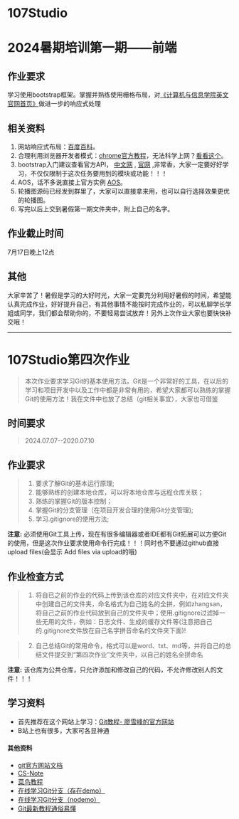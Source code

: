 # 107Studio

# 2024暑期培训第一期——前端

## 作业要求

学习使用bootstrap框架。掌握并熟练使用栅格布局，对[《计算机与信息学院英文官网首页》](http://cs.henu.edu.cn/english.htm)做进一步的响应式处理

## 相关资料

1. 网站响应式布局：[百度百科](https://baike.baidu.com/item/%E5%93%8D%E5%BA%94%E5%BC%8F%E7%BD%91%E9%A1%B5%E8%AE%BE%E8%AE%A1)。
2. 合理利用浏览器开发者模式：[chrome官方教程](https://developers.google.com/web/tools/chrome-devtools?hl=zh-cn)，无法科学上网？[看看这个](https://www.html.cn/doc/chrome-devtools/)。
3. bootstrap入门建议查看官方API，  [中文网](https://www.bootcss.com/)  ,   [官网](https://getbootstrap.com/2.3.2/)     ,非常香，大家一定要好好学习，不仅仅限制于这次任务要用到的模块或功能！！！
4. AOS，话不多说直接上官方实例     [AOS](https://michalsnik.github.io/aos/)。
5. 轮播图源码已经发到群里了，大家可以直接拿来用，也可以自行选择效果更优的轮播图。
6. 写完以后上交到暑假第一期文件夹中，附上自己的名字。

## 作业截止时间

7月17日晚上12点

## 其他

大家辛苦了！暑假是学习的大好时光，大家一定要充分利用好暑假的时间，希望能认真完成作业，好好提升自己，有其他事情不能按时完成作业的，可以私聊学长学姐或同学，我们都会帮助你的，不要轻易尝试放弃！另外上次作业大家也要快快补交哦！

***







# 107Studio第四次作业

>本次作业要求学习Git的基本使用方法。Git是一个非常好的工具，在以后的学习和项目开发中以及工作中都是非常有用的，希望大家都可以熟练的掌握Git的使用方法！我在文件中也放了总结（git相关事宜），大家也可借鉴

## 时间要求

> 2024.07.07--2020.07.10

## 作业要求

>1. 要求了解Git的基本运行原理;
>2. 能够熟练的创建本地仓库，可以将本地仓库与远程仓库关联；
>3. 熟练的掌握Git的版本控制；
>4. 掌握Git的分支管理（在项目开发合理的使用Git分支管理);
>5. 学习.gitignore的使用方法;

__注意:__ 必须使用Git工具上传，现在有很多编辑器或者IDE都有Git拓展可以方便Git的使用，但是这次作业要求使用命令行完成！！！同时也不要通过github直接upload files(会显示
Add files via upload的哦)

## 作业检查方式

>1. 将自已之前的作业的代码上传到该仓库的对应文件夹中，在对应文件夹中创建自己的文件夹，命名格式为自己姓名的全拼，例如zhangsan，将自己之前的作业代码放到自己的文件夹中；使用.gitignore过滤掉一些无用的文件，例如：日志文件、生成的缓存文件等(注意把自己的.gitignore文件放在自己名字拼音命名的文件夹下面)!

>2. 自己总结Git的常用命令，格式可以是word、txt、md等，并将自己的总结文件提交到“第四次作业”文件夹中，以自己的姓名全拼命名

__注意:__ 该仓库为公共仓库，只允许添加和修改自己的代码，不允许修改别人的文件！！！

## 学习资料

* 首先推荐在这个网站上学习：[Git教程- 廖雪峰的官方网站](https://www.liaoxuefeng.com/wiki/896043488029600)
* B站上也有很多，大家可各显神通

#### 其他资料

* [git官方网站文档](https://git-scm.com/book/zh/v2)
* [CS-Note](http://www.cyc2018.xyz/%E5%85%B6%E5%AE%83/%E7%BC%96%E7%A0%81%E5%AE%9E%E8%B7%B5/Git.html#%E9%9B%86%E4%B8%AD%E5%BC%8F%E4%B8%8E%E5%88%86%E5%B8%83%E5%BC%8F)
* [菜鸟教程](https://www.runoob.com/git/git-tutorial.html)
* [在线学习Git分支（存在demo）](https://learngitbranching.js.org/)
* [在线学习Git分支（nodemo）](https://learngitbranching.js.org/?nodemo=&locale=zh_CN)
* [Git最新教程通俗易懂](https://www.bilibili.com/video/BV1FE411P7B3?from=search&seid=966046447492113803/)





